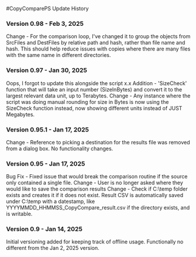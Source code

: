 #CopyComparePS Update History

### Version 0.98 - Feb 3, 2025
Change - For the comparison loop, I've changed it to group the objects from SrcFiles and DestFiles by relative path and hash, rather than file name and hash. This should help reduce issues with copies where there are many files with the same name in different directories.

### Version 0.97 - Jan 30, 2025
Oops, I forgot to update this alongside the script x.x
Addition - 'SizeCheck' function that will take an input number (SizeInBytes) and convert it to the largest relevant data unit, up to Terabytes.
Change - Any instance where the script was doing manual rounding for size in Bytes is now using the SizeCheck function instead, now showing different units instead of JUST Megabytes.

### Version 0.95.1 - Jan 17, 2025
Change - Reference to picking a destination for the results file was removed from a dialog box. No functionality changes.

### Version 0.95 - Jan 17, 2025
Bug Fix - Fixed issue that would break the comparison routine if the source only contained a single file.
Change - User is no longer asked where they would like to save the comparison results
Change - Check if C:\temp folder exists and creates it if it does not exist. Result CSV is automatically saved under C:\temp with a datestamp, like YYYYMMDD_HHMMSS_CopyCompare_result.csv if the directory exists, and is writable.

### Version 0.9 - Jan 14, 2025
Initial versioning added for keeping track of offline usage. Functionally no different from the Jan 2, 2025 version.
